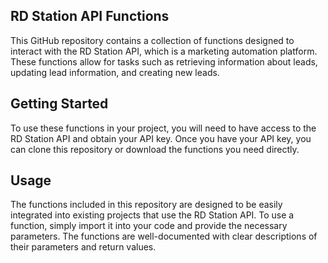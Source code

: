 ## RD Station API Functions

This GitHub repository contains a collection of functions designed to interact with the RD Station API, which is a marketing automation platform. These functions allow for tasks such as retrieving information about leads, updating lead information, and creating new leads.

## Getting Started
To use these functions in your project, you will need to have access to the RD Station API and obtain your API key. Once you have your API key, you can clone this repository or download the functions you need directly.

## Usage
The functions included in this repository are designed to be easily integrated into existing projects that use the RD Station API. To use a function, simply import it into your code and provide the necessary parameters. The functions are well-documented with clear descriptions of their parameters and return values.
